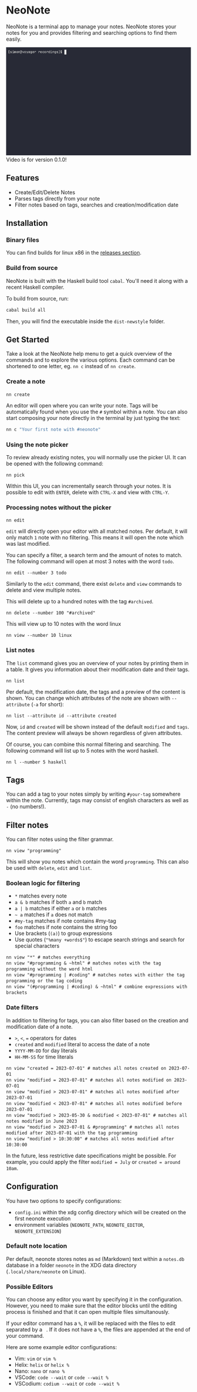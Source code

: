 # NeoNote

NeoNote is a terminal app to manage your notes. NeoNote stores your notes for you and provides filtering and searching options to find them easily.

![Animated showcase of NeoNote](recordings/showcase.gif)
Video is for version 0.1.0!

## Features

- Create/Edit/Delete Notes
- Parses tags directly from your note
- Filter notes based on tags, searches and creation/modification date

## Installation

### Binary files

You can find builds for linux x86 in the [releases section](https://github.com/Simre1/neonote/releases).

### Build from source

NeoNote is built with the Haskell build tool `cabal`. You'll need it along with a recent Haskell compiler.

To build from source, run:
```bash
cabal build all
````

Then, you will find the executable inside the `dist-newstyle` folder.

## Get Started

Take a look at the NeoNote help menu to get a quick overview of the commands and to explore the various options.
Each command can be shortened to one letter, eg. `nn c` instead of `nn create`.

### Create a note

```
nn create
```

An editor will open where you can write your note.
Tags will be automatically found when you use the `#` symbol within a note.
You can also start composing your note directly in the terminal by just typing the text:
```bash
nn c "Your first note with #neonote"
```

### Using the note picker

To review already existing notes, you will normally use the picker UI. It can be opened with the following command:

```
nn pick
```

Within this UI, you can incrementally search through your notes. It is possible to edit with `ENTER`, delete with `CTRL-X` and view with `CTRL-Y`.

### Processing notes without the picker

```
nn edit
```

`edit` will directly open your editor with all matched notes.
Per default, it will only match `1` note with no filtering.
This means it will open the note which was last modified. 

You can specify a filter, a search term and the amount of notes to match. The following command
will open at most 3 notes with the word `todo`.
```
nn edit --number 3 todo
```

Similarly to the `edit` command, there exist `delete` and `view` commands to delete and view multiple notes.

This will delete up to a hundred notes with the tag `#archived`.
```
nn delete --number 100 "#archived" 
```

This will view up to 10 notes with the word linux
```
nn view --number 10 linux
```

### List notes

The `list` command gives you an overview of your notes by printing them in a table. It gives you information about their modification date and their tags.

```
nn list
```

Per default, the modification date, the tags and a preview of the content is shown.
You can change which attributes of the note are shown with `--attribute` (`-a` for short):

```
nn list --attribute id --attribute created
```

Now, `id` and `created` will be shown instead of the default `modified` and `tags`.
The content preview will always be shown regardless of given attributes.

Of course, you can combine this normal filtering and searching. The following
command will list up to 5 notes with the word haskell. 
```
nn l --number 5 haskell
```

## Tags

You can add a tag to your notes simply by writing `#your-tag` somewhere within the note.
Currently, tags may consist of english characters as well as `-` (no numbers!).

## Filter notes

You can filter notes using the filter grammar.

```
nn view "programming"
```

This will show you notes which contain the word `programming`.
This can also be used with `delete`, `edit` and `list`.

### Boolean logic for filtering

- `*` matches every note
- `a & b` matches if both `a` and `b` match
- `a | b` matches if either `a` or `b` matches
- `~ a` matches if `a` does not match
- `#my-tag` matches if note contains #my-tag
- `foo` matches if note contains the string foo
- Use brackets (`(a)`) to group expressions
- Use quotes (`"%many +words$"`) to escape search strings and search for special characters

```
nn view "*" # matches everything
nn view "#programming & ~html" # matches notes with the tag programming without the word html
nn view "#programming | #coding" # matches notes with either the tag programming or the tag coding
nn view "(#programming | #coding) & ~html" # combine expressions with brackets
```

### Date filters

In addition to filtering for tags, you can also filter based on the creation and modification date of a note.

- `>`, `<`, `=` operators for dates
- `created` and `modified` literal to access the date of a note
- `YYYY-MM-DD` for day literals
- `HH-MM-SS` for time literals

```
nn view "created = 2023-07-01" # matches all notes created on 2023-07-01
nn view "modified = 2023-07-01" # matches all notes modified on 2023-07-01
nn view "modified > 2023-07-01" # matches all notes modified after 2023-07-01
nn view "modified < 2023-07-01" # matches all notes modified before 2023-07-01
nn view "modified > 2023-05-30 & modified < 2023-07-01" # matches all notes modified in June 2023
nn view "modified > 2023-07-01 & #programming" # matches all notes modified after 2023-07-01 with the tag programming
nn view "modified > 10:30:00" # matches all notes modified after 10:30:00
```

In the future, less restrictive date specifications might be possible.
For example, you could apply the filter `modified = July` or `created = around 10am`.

## Configuration

You have two options to specify configurations:

- `config.ini` within the xdg config directory which will be created on the first neonote execution
- environment variables (`NEONOTE_PATH`, `NEONOTE_EDITOR`, `NEONOTE_EXTENSION`)

### Default note location

Per default, neonote stores notes as `md` (Markdown) text within a `notes.db` database in a folder `neonote` in the XDG data directory (`.local/share/neonote` on Linux).  

### Possible Editors

You can choose any editor you want by specifying it in the configuration.
However, you need to make sure that the editor blocks until the editing process is finished and that it can open multiple files simultanously.

If your editor command has a `%`, it will be replaced with the files to edit separated by a ` `.
If it does not have a `%`, the files are appended at the end of your command.

Here are some example editor configurations:
- Vim: `vim` or `vim %`
- Helix: `helix` or `helix %`
- Nano: `nano` or `nano %`
- VSCode: `code --wait` or `code --wait %`
- VSCodium: `codium --wait` or `code --wait %`

